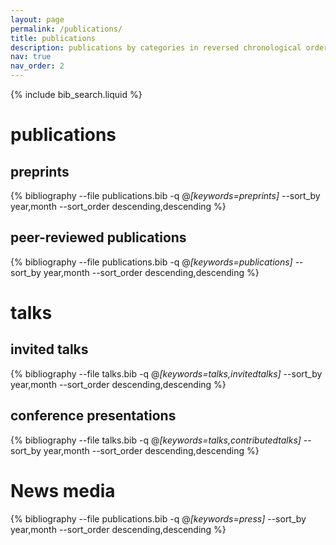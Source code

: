 ```yaml
---
layout: page
permalink: /publications/
title: publications
description: publications by categories in reversed chronological order. generated by jekyll-scholar.
nav: true
nav_order: 2
---
```


<!-- _pages/publications.md -->

<!-- Bibsearch Feature -->

{% include bib_search.liquid %}

<div class="publications">

<h1>publications</h1>

<h2>preprints</h2>

{% bibliography --file publications.bib -q @*[keywords=preprints]* --sort_by year,month --sort_order descending,descending %}

<h2>peer-reviewed publications</h2>

{% bibliography --file publications.bib -q @*[keywords=publications]* --sort_by year,month --sort_order descending,descending %}

<h1>talks</h1>

<h2>invited talks</h2>

{% bibliography --file talks.bib -q @*[keywords=talks,invitedtalks]* --sort_by year,month --sort_order descending,descending %}

<h2>conference presentations</h2>

{% bibliography --file talks.bib -q @*[keywords=talks,contributedtalks]* --sort_by year,month --sort_order descending,descending %}

<h1>News media</h1>

{% bibliography --file publications.bib -q @*[keywords=press]* --sort_by year,month --sort_order descending,descending %}

</div>
